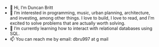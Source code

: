 - 👋 Hi, I’m Duncan Britt
- 👀 I’m interested in programming, music, urban planning, architecture, and investing, among other things. I love to build, I love to read, and I'm excited to solve problems that are actually worth solving.
- 🌱 I’m currently learning how to interact with relational databases using SQL.
- 📫 You can reach me by email: dbru997 at g mail

<!---
Duncan-Britt/Duncan-Britt is a ✨ special ✨ repository because its `README.md` (this file) appears on your GitHub profile.
You can click the Preview link to take a look at your changes.
--->

